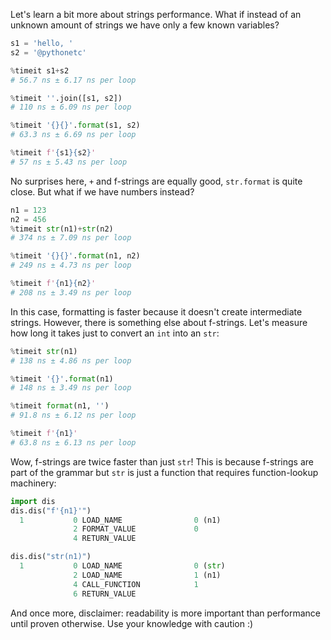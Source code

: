 Let's learn a bit more about strings performance. What if instead of an unknown amount of strings we have only a few known variables?

```python
s1 = 'hello, '
s2 = '@pythonetc'

%timeit s1+s2
# 56.7 ns ± 6.17 ns per loop

%timeit ''.join([s1, s2])
# 110 ns ± 6.09 ns per loop

%timeit '{}{}'.format(s1, s2)
# 63.3 ns ± 6.69 ns per loop

%timeit f'{s1}{s2}'
# 57 ns ± 5.43 ns per loop
```

No surprises here, `+` and f-strings are equally good, `str.format` is quite close. But what if we have numbers instead?

```python
n1 = 123
n2 = 456
%timeit str(n1)+str(n2)
# 374 ns ± 7.09 ns per loop

%timeit '{}{}'.format(n1, n2)
# 249 ns ± 4.73 ns per loop

%timeit f'{n1}{n2}'
# 208 ns ± 3.49 ns per loop
```

In this case, formatting is faster because it doesn't create intermediate strings. However, there is something else about f-strings. Let's measure how long it takes just to convert an `int` into an `str`:

```python
%timeit str(n1)
# 138 ns ± 4.86 ns per loop

%timeit '{}'.format(n1)
# 148 ns ± 3.49 ns per loop

%timeit format(n1, '')
# 91.8 ns ± 6.12 ns per loop

%timeit f'{n1}'
# 63.8 ns ± 6.13 ns per loop
```

Wow, f-strings are twice faster than just `str`! This is because f-strings are part of the grammar but `str` is just a function that requires function-lookup machinery:

```python
import dis
dis.dis("f'{n1}'")
  1           0 LOAD_NAME                0 (n1)
              2 FORMAT_VALUE             0
              4 RETURN_VALUE

dis.dis("str(n1)")
  1           0 LOAD_NAME                0 (str)
              2 LOAD_NAME                1 (n1)
              4 CALL_FUNCTION            1
              6 RETURN_VALUE
```

And once more, disclaimer: readability is more important than performance until proven otherwise. Use your knowledge with caution :)
